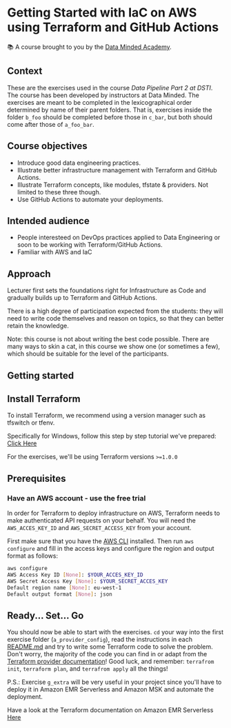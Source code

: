 # Getting Started with IaC on AWS using Terraform and GitHub Actions

📚 A course brought to you by the [Data Minded Academy].

## Context

These are the exercises used in the course *Data Pipeline Part 2 at DSTI*.  
The course has been developed by instructors at Data Minded. The
exercises are meant to be completed in the lexicographical order determined by
name of their parent folders. That is, exercises inside the folder `b_foo`
should be completed before those in `c_bar`, but both should come after those
of `a_foo_bar`.

## Course objectives

- Introduce good data engineering practices.
- Illustrate better infrastructure management with Terraform and GitHub Actions.
- Illustrate Terraform concepts, like modules, tfstate & providers.
  Not limited to these three though.
- Use GitHub Actions to automate your deployments.

## Intended audience

- People interesteed on DevOps practices applied to Data Engineering or soon to be working with Terraform/GitHub Actions.
- Familiar with AWS and IaC

## Approach

Lecturer first sets the foundations right for Infrastructure as Code and
gradually builds up to Terraform and GitHub Actions.

There is a high degree of participation expected from the students: they
will need to write code themselves and reason on topics, so that they can
better retain the knowledge.

Note: this course is not about writing the best code possible. There are
many ways to skin a cat, in this course we show one (or sometimes a few), which
should be suitable for the level of the participants.

## Getting started

## Install Terraform

To install Terraform, we recommend using a version manager such as tfswitch or tfenv.

Specifically for Windows, follow this step by step tutorial we've prepared: [Click Here](https://app.tango.us/app/workflow/Downloading-Terraform-on-Windows--A-Quick-Tutorial-63634416f09348c4857f64e3804235a2)

For the exercises, we'll be using Terraform versions `>=1.0.0`

## Prerequisites
### Have an AWS account - use the free trial

In order for Terraform to deploy infrastructure on AWS, Terraform needs to make authenticated API requests on your behalf.
You will need the `AWS_ACCES_KEY_ID` and `AWS_SECRET_ACCESS_KEY` from your account.

First make sure that you have the [AWS CLI](https://docs.aws.amazon.com/cli/latest/userguide/cli-chap-install.html)
installed. Then run `aws configure` and fill in the access keys and configure the region and output format as follows:

```bash
aws configure
AWS Access Key ID [None]: $YOUR_ACCES_KEY_ID
AWS Secret Access Key [None]: $YOUR_SECRET_ACCES_KEY
Default region name [None]: eu-west-1
Default output format [None]: json
```

## Ready... Set... Go

You should now be able to start with the exercises. `cd` your way into the first exercise folder (`a_provider_config`),
read the instructions in each [README.md](a_provider_config/README.md) and try to write some Terraform code to solve the problem. Don't worry, 
the majority of the code you can find in or adapt from the [Terraform provider documentation](https://registry.terraform.io/providers/hashicorp/aws/latest/docs)! 
Good luck, and remember: `terrafrom init`, `terraform plan`, and `terrafrom apply` all the things!

P.S.: Exercise `g_extra` will be very useful in your project since you'll have to deploy it in Amazon EMR Serverless and Amazon MSK and automate
the deployment.

Have a look at the Terraform documentation on Amazon EMR Serverless [Here](https://docs.aws.amazon.com/emr/latest/EMR-Serverless-UserGuide/emr-serverless.html)

[Data Minded Academy]: https://www.dataminded.academy/
